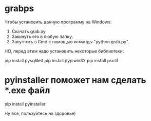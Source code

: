 # grabps

Чтобы установить данную программу на Windows:
1. Скачать grab.py
2. Закинуть его в любую папку.
3. Запустить в Cmd с помощью команды "python grab.py".

НО, перед этим надо установить некоторые библиотеки:

pip install pysqlite3 
pip install pypiwin32
pip install psutil
# pyinstaller поможет нам сделать *.exe файл
pip install pyinstaller

Ну все, пользуйтесь на здоровье)
